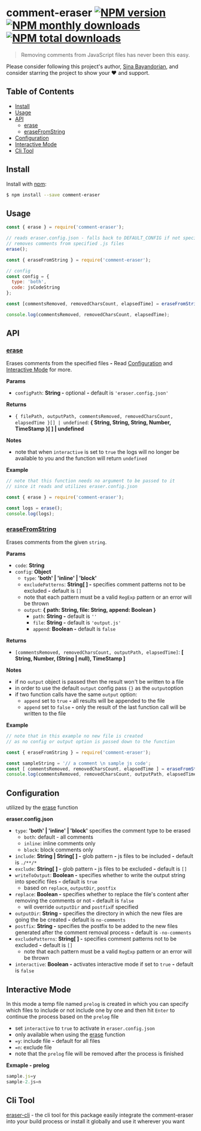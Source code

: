 # comment-eraser [![NPM version](https://img.shields.io/npm/v/comment-eraser.svg?style=flat)](https://www.npmjs.com/package/comment-eraser) [![NPM monthly downloads](https://img.shields.io/npm/dm/comment-eraser.svg?style=flat)](https://npmjs.org/package/comment-eraser) [![NPM total downloads](https://img.shields.io/npm/dt/comment-eraser.svg?style=flat)](https://npmjs.org/package/comment-eraser) 

> Removing comments from JavaScript files has never been this easy.

Please consider following this project's author, [Sina Bayandorian](https://github.com/sina-byn), and consider starring the project to show your :heart: and support.

## Table of Contents

- [Install](#install)
- [Usage](#usage)
- [API](#api)
    - [erase](#erase)
    - [eraseFromString](#erasefromstring)
- [Configuration](#configuration)
- [Interactive Mode](#interactive-mode)
- [Cli Tool](#cli-tool)

## Install

Install with [npm](https://www.npmjs.com/package/comment-eraser):

```sh
$ npm install --save comment-eraser
```

## Usage

```js
const { erase } = require('comment-eraser');

// reads eraser.config.json - falls back to DEFAULT_CONFIG if not specified
// removes comments from specified .js files
erase();
```

```js
const { eraseFromString } = require('comment-eraser');

// config
const config = {
  type: 'both',
  code: jsCodeString
};

const [commentsRemoved, removedCharsCount, elapsedTime] = eraseFromString(config);

console.log(commentsRemoved, removedCharsCount, elapsedTime);
```

## API

### [erase](index.js#L105)

Erases comments from the specified files **-** Read [Configuration](#configuration) and [Interactive Mode](#interactive-mode) for more.

**Params**
* `configPath`: **String -** optional **-** default is `'eraser.config.json'`

**Returns**
* `{ filePath, outputPath, commentsRemoved, removedCharsCount, elapsedTime }[] | undefined`: **{ String, String, String, Number, TimeStamp }[ ] | undefined**

**Notes**
* note that when `interactive` is set to `true` the logs will no longer be available to you and the function will return `undefined`

**Example**

```js
// note that this function needs no argument to be passed to it
// since it reads and utilizes eraser.config.json

const { erase } = require('comment-eraser');

const logs = erase();
console.log(logs);
```

### [eraseFromString](index.js#L82)

Erases comments from the given `string`.

**Params**

* `code`: **String**
* `config`: **Object**
  * `type`: **'both' | 'inline' | 'block'**
  * `excludePatterns`: **String[ ] -** specifies comment patterns not to be excluded **-** default is `[]`
  * note that each pattern must be a valid `RegExp` pattern or an error will be thrown 
  * `output`: **{ path: String, file: String, append: Boolean }**
    * `path`: **String -** default is `''`
    * `file`: **String -** default is `'output.js'`
    * `append`: **Boolean -** default is `false`

**Returns**

* `[commentsRemoved, removedCharsCount, outputPath, elapsedTime]`: **[ String, Number, (String | null), TimeStamp ]**

**Notes**
* if no `output` object is passed then the result won't be written to a file
* in order to use the default `output` config pass `{}` as the `output`option
* if two function calls have the same `output` option:
    * `append` set to `true` **-** all results will be appended to the file
    * `append` set to `false` **-** only the result of the last function call will be written to the file

**Example**

```js
// note that in this example no new file is created
// as no config or output option is passed down to the function

const { eraseFromString } = require('comment-eraser');

const sampleString = '// a comment \n sample js code';
const [ commentsRemoved, removedCharsCount, elapsedTime ] = eraseFromString(sampleString);
console.log(commentsRemoved, removedCharsCount, outputPath, elapsedTime);
```

## Configuration

utilized by the [erase](#erase) function

**eraser.config.json**

* `type`: **'both' | 'inline' | 'block'** specifies the comment type to be erased
  * `both`: default - all comments
  * `inline`: inline comments only
  * `block`: block comments only
* `include`: **String | String[ ] -** glob pattern **-** js files to be included **-** default is `./**/*`
* `exclude`: **String[ ] -** glob pattern **-** js files to be excluded **-** default is `[]`
* `writeToOutput`: **Boolean -** specifies whether to write the output string into specific files **-** default is `true`
  * based on `replace`, `outputDir`, `postfix`
* `replace`: **Boolean -** specifies whether to replace the file's content after removing the comments or not  **-** default is `false`
  * will override `outputDir` and `postfix`if specified
* `outputDir`: **String -** specifies the directory in which the new files are going the be created **-** default is `no-comments`
* `postfix`: **String -** specifies the postfix to be added to the new files generated after the comment removal process  **-** default is `-no-comments`
* `excludePatterns`: **String[ ] -** specifies comment patterns not to be excluded **-** default is `[]`
  * note that each pattern must be a valid `RegExp` pattern or an error will be thrown
* `interactive`: **Boolean -** activates interactive mode if set to `true` **-** default is `false`

## Interactive Mode
In this mode a temp file named `prelog` is created in which you can specify which files to include or not include one by one and then hit `Enter` to continue the process based on the `prelog` file

* set `interactive` to `true` to activate in `eraser.config.json`
* only available when using the [erase](#erase) function
* `=y`: include file **-** default for all files 
* `=n`: exclude file
* note that the `prelog` file will be removed after the process is finished

**Exmaple - prelog**
```js
sample.js=y
sample-2.js=n
```

## Cli Tool
[eraser-cli](https://www.npmjs.com/package/eraser-cli) - the cli tool for this package
easily integrate the comment-eraser into your build process or install it globally and use it wherever you want